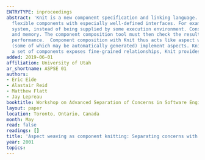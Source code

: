 ```yaml
---
ENTRYTYPE: inproceedings
abstract: 'Knit is a new component specification and linking language. It was initially designed for low-level systems software, which requires especially
  flexible components with especially well-defined interfaces. For example, threads and virtual memory are typically implemented by components within the
  system, instead of being supplied by some execution environment. Consequently, components used to construct the system must expose interactions with threads
  and memory. The component composition tool must then check the resulting system for correctness, and weave the components together to achieve reasonable
  performance.  Component composition with Knit thus acts like aspect weaving: component interfaces determine the ``join points'''' for weaving, while components
  (some of which may be automatically generated) implement aspects. Knit is not limited to the construction of low-level software, and to the degree that
  a set of components exposes fine-grained relationships, Knit provides the benefits of aspect-oriented programming within its component model.'
added: 2019-06-01
affiliation: University of Utah
ar_shortname: ASPSE 01
authors:
- Eric Eide
- Alastair Reid
- Matthew Flatt
- Jay Lepreau
booktitle: Workshop on Advanced Separation of Concerns in Software Engineering
layout: paper
location: Toronto, Ontario, Canada
month: May
read: false
readings: []
title: 'Aspect weaving as component knitting: Separating concerns with Knit'
year: 2001
topics:
---
```

